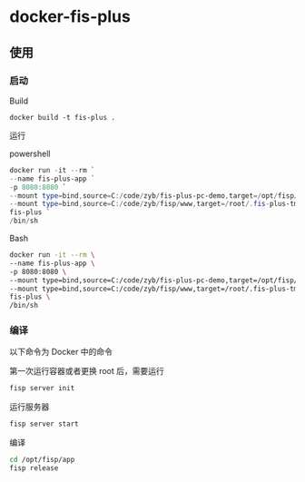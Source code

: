 # docker-fis-plus

## 使用

### 启动

Build

```
docker build -t fis-plus .
```

运行

powershell

```powershell
docker run -it --rm `
--name fis-plus-app `
-p 8080:8080 `
--mount type=bind,source=C:/code/zyb/fis-plus-pc-demo,target=/opt/fisp/app `
--mount type=bind,source=C:/code/zyb/fisp/www,target=/root/.fis-plus-tmp/www `
fis-plus `
/bin/sh
```

Bash

```bash
docker run -it --rm \
--name fis-plus-app \
-p 8080:8080 \
--mount type=bind,source=C:/code/zyb/fis-plus-pc-demo,target=/opt/fisp/app \
--mount type=bind,source=C:/code/zyb/fisp/www,target=/root/.fis-plus-tmp/www \
fis-plus \
/bin/sh
```

### 编译

以下命令为 Docker 中的命令

第一次运行容器或者更换 root 后，需要运行

```bash
fisp server init
```

运行服务器

```bash
fisp server start
```

编译

```bash
cd /opt/fisp/app
fisp release
```

